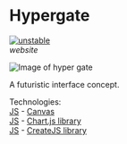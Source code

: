 Hypergate
=============
[![unstable](http://badges.github.io/stability-badges/dist/unstable.svg)](http://github.com/badges/stability-badges) <br>
*website* <br>

![Image of hyper gate](http://imgur.com/XroElJw.png) <br>

A futuristic interface concept. <br>

Technologies: <br>
[JS](https://en.wikipedia.org/wiki/JavaScript) - [Canvas](https://en.wikipedia.org/wiki/Canvas_element) <br>
[JS](https://en.wikipedia.org/wiki/JavaScript) - [Chart.js library](http://www.chartjs.org/) <br>
[JS](https://en.wikipedia.org/wiki/JavaScript) - [CreateJS library](http://www.createjs.com/) <br>
